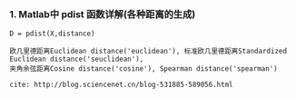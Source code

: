 ### 1. Matlab中 pdist 函数详解(各种距离的生成)

    D = pdist(X,distance)
    
    欧几里德距离Euclidean distance('euclidean'), 标准欧几里德距离Standardized Euclidean distance('seuclidean'), 
    夹角余弦距离Cosine distance('cosine'), Spearman distance('spearman')
    
    cite: http://blog.sciencenet.cn/blog-531885-589056.html
